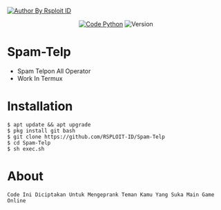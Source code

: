 <p align="left">

<a href="#"><img title="Author By Rsploit ID" src="https://img.shields.io/badge/Author%20By-RSPLOIT%20ID-green?style=for-the-badge&logo=appveyor"></a>

<p align="center">
<a href="#"><img title="Code Python" src="https://img.shields.io/badge/Code-Bash5.0-blue"></a>
<a hred="#"><img title="Version" src="https://img.shields.io/badge/Version-1.0-blue"></a>
</p>

# Spam-Telp
+ Spam Telpon All Operator
+ Work In Termux

# Installation
```
$ apt update && apt upgrade
$ pkg install git bash
$ git clone https://github.com/RSPLOIT-ID/Spam-Telp
$ cd Spam-Telp
$ sh exec.sh
```
# About
```
Code Ini Diciptakan Untuk Mengeprank Teman Kamu Yang Suka Main Game Online
```
